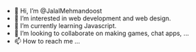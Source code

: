 - 👋 Hi, I’m @JalalMehmandoost
- 👀 I’m interested in web development and web design.
- 🌱 I’m currently learning Javascript.
- 💞️ I’m looking to collaborate on making games, chat apps, ...
- 📫 How to reach me ...

<!---
JalalMehmandoost/JalalMehmandoost is a ✨ special ✨ repository because its `README.md` (this file) appears on your GitHub profile.
You can click the Preview link to take a look at your changes.
--->

